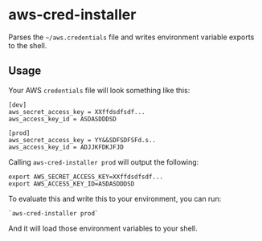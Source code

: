 # aws-cred-installer

Parses the `~/aws.credentials` file and writes environment variable exports to the shell.

## Usage

Your AWS `credentials` file will look something like this:

```
[dev]
aws_secret_access_key = XXffdsdfsdf...
aws_access_key_id = ASDASDDDSD

[prod]
aws_secret_access_key = YY&&SDFSDFSFd.s..
aws_access_key_id = ADJJKFDKJFJD
```

Calling `aws-cred-installer prod` will output the following:

```
export AWS_SECRET_ACCESS_KEY=XXffdsdfsdf...
export AWS_ACCESS_KEY_ID=ASDASDDDSD
```

To evaluate this and write this to your environment, you can run:

```
`aws-cred-installer prod`
```

And it will load those environment variables to your shell.